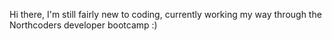 Hi there, I'm still fairly new to coding, currently working my way through the Northcoders developer bootcamp :)
